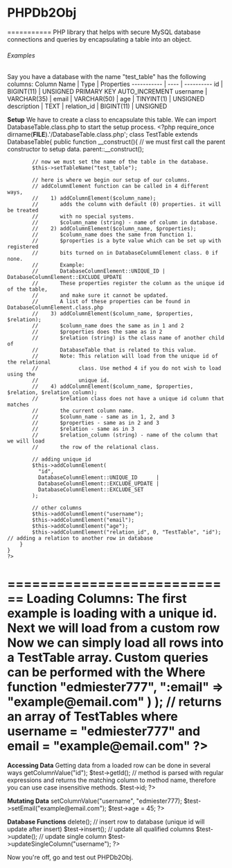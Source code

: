 # PHPDb2Obj
===========
PHP library that helps with secure MySQL database connections and queries by encapsulating a table into an object.

###### Examples
Say you have a database with the name "test_table" has the following columns:
Column Name | Type | Properties
----------- | ---- | ----------
id | BIGINT(11) | UNSIGNED PRIMARY KEY AUTO_INCREMENT
username | VARCHAR(35) |
email | VARCHAR(50) |
age | TINYINT(1) | UNSIGNED
description | TEXT |
relation_id | BIGINT(11) | UNSIGNED

**Setup**
We have to create a class to encapsulate this table. We can import
DatabaseTable.class.php to start the setup process.
    <?php
    require_once dirname(__FILE__).'/DatabaseTable.class.php';
    class TestTable extends DatabaseTable{
        public function __construct(){
            // we must first call the parent constructor to setup data.
            parent::__construct();

            // now we must set the name of the table in the database.
            $this->setTableName("test_table");

            // here is where we begin our setup of our columns.
            // addColumnElement function can be called in 4 different ways,
            //    1) addColumnElement($column_name);
            //       adds the column with default (0) properties. it will be treated
            //       with no special systems.
            //       $column_name (string) - name of column in database.
            //    2) addColumnElement($column_name, $properties);
            //       $column_name does the same from function 1.
            //       $properties is a byte value which can be set up with registered
            //       bits turned on in DatabaseColumnElement class. 0 if none.
            //       Example:
            //       DatabaseColumnElement::UNIQUE_ID | DatabaseColumnElement::EXCLUDE_UPDATE
            //       These properties register the column as the unique id of the table,
            //       and make sure it cannot be updated.
            //       A list of these properties can be found in DatabaseColumnElement.class.php
            //    3) addColumnElement($column_name, $properties, $relation);
            //       $column_name does the same as in 1 and 2
            //       $properties does the same as in 2
            //       $relation (string) is the class name of another child of
            //       DatabaseTable that is related to this value.
            //       Note: This relation will load from the unique id of the relational
            //             class. Use method 4 if you do not wish to load using the
            //             unique id.
            //    4) addColumnElement($column_name, $properties, $relation, $relation_column);
            //       $relation class does not have a unique id column that matches
            //       the current column name.
            //       $column_name - same as in 1, 2, and 3
            //       $properties - same as in 2 and 3
            //       $relation - same as in 3
            //       $relation_column (string) - name of the column that we will load
            //       the row of the relational class.

            // adding unique id
            $this->addColumnElement(
              "id",
              DatabaseColumnElement::UNIQUE_ID      |
              DatabaseColumnElement::EXCLUDE_UPDATE |
              DatabaseColumnElement::EXCLUDE_SET
            );

            // other columns
            $this->addColumnElement("username");
            $this->addColumnElement("email");
            $this->addColumnElement("age");
            $this->addColumnElement("relation_id", 0, "TestTable", "id"); // adding a relation to another row in database
        }
    }
    ?>
============================
**Loading Columns:**
The first example is loading with a unique id.
    <?php
    $test = TestTable::FromUniqueId(4);
    ?>
Next we will load from a custom row
    <?php
    $test = TestTable::FromColumn("username", "edmiester777");
    ?>
Now we can simply load all rows into a TestTable array.
    <?php
    $tests = TestTable::LoadAllRows();
    ?>
Custom queries can be performed with the Where function
    <?php
    $test = TestTable::Where(
        "username = :username AND email = :email",
        array(
            ":username" => "edmiester777",
            ":email"    => "example@email.com"
        )
    );
    // returns an array of TestTables where username = "edmiester777" and email = "example@email.com"
    ?>
==============================
**Accessing Data**
Getting data from a loaded row can be done in several ways
    <?php
    $test = TestTable::FromUniqueId(4);
    // ways to get data
    $test->getColumnValue("id");
    $test->getId(); // method is parsed with regular expressions and returns the matching column to method name, therefore you can use case insensitive methods.
    $test->id;
    ?>

**Mutating Data**
    <?php
    $test = new TestTable();
    $test->setColumnValue("username", "edmiester777);
    $test->setEmail("example@email.com");
    $test->age = 45;
    ?>

**Database Functions**
    <?php
    // delete row from database
    $test->delete();
    // insert row to database (unique id will update after insert)
    $test->insert();
    // update all qualified columns
    $test->update();
    // update single column
    $test->updateSingleColumn("username");
    ?>

Now you're off, go and test out PHPDb2Obj.
